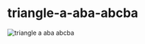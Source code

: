 # triangle-a-aba-abcba
![triangle a aba  abcba](https://github.com/mudirajesh/triangle-a-aba-abcba/assets/59320957/dff9d50d-1b39-4427-8d1f-75f09ca3923a)
